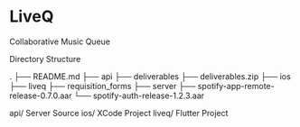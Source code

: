 # LiveQ
Collaborative Music Queue

Directory Structure

.
├── README.md
├── api
├── deliverables
├── deliverables.zip
├── ios
├── liveq
├── requisition_forms
├── server
├── spotify-app-remote-release-0.7.0.aar
└── spotify-auth-release-1.2.3.aar

api/    Server Source
ios/    XCode Project
liveq/  Flutter Project
